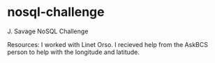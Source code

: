 # nosql-challenge

J. Savage NoSQL Challenge

Resources:
I worked with Linet Orso.
I recieved help from the AskBCS person to help with the longitude and latitude.

